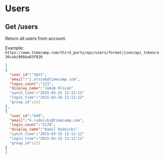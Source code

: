 Users
======


Get /users
----------

Return all users from account.

Example:
`https://www.timecamp.com/third_party/api/users/format/json/api_token/a36cabi96bba83f826`

```json
[
{
  "user_id":"3621",
  "email":"j.olszak@timecamp.com",
  "login_count":"123",
  "display_name":"Jakub Olszak"
  "synch_time":"2015-03-25 12:12:12"
  "login_time":"2015-03-26 12:12:12"
  "group_id":111
},
{
  "user_id":"640",
  "email":"k.rudnicki@timecamp.com",
  "login_count":"5170",
  "display_name":"Kamil Rudnicki"
  "synch_time":"2015-03-25 12:12:12"
  "login_time":"2015-03-25 12:12:12"
  "group_id":111
}
]
```
